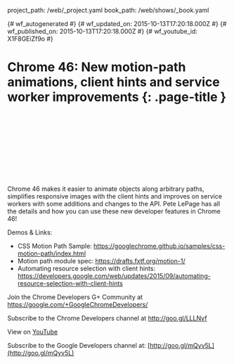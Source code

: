 project_path: /web/_project.yaml
book_path: /web/shows/_book.yaml

{# wf_autogenerated #}
{# wf_updated_on: 2015-10-13T17:20:18.000Z #}
{# wf_published_on: 2015-10-13T17:20:18.000Z #}
{# wf_youtube_id: X1F8GEiZf9o #}

# Chrome 46: New motion-path animations, client hints and service worker improvements {: .page-title }


<div class="video-wrapper">
  <iframe class="devsite-embedded-youtube-video" data-video-id="X1F8GEiZf9o"
          data-autohide="1" data-showinfo="0" frameborder="0" allowfullscreen>
  </iframe>
</div>

Chrome 46 makes it easier to animate objects along arbitrary paths, simplifies responsive images with the client hints and improves on service workers with some additions and changes to the API. Pete LePage has all the details and how you can use these new developer features in Chrome 46!

Demos &amp; Links:

* CSS Motion Path Sample: https://googlechrome.github.io/samples/css-motion-path/index.html 
* Motion path module spec: https://drafts.fxtf.org/motion-1/
* Automating resource selection with client hints: https://developers.google.com/web/updates/2015/09/automating-resource-selection-with-client-hints

Join the Chrome Developers G+ Community at https://google.com/+GoogleChromeDevelopers/

Subscribe to the Chrome Developers channel at http://goo.gl/LLLNvf

View on [YouTube](https://youtu.be/X1F8GEiZf9o)

Subscribe to the Google Developers channel at: [http://goo.gl/mQyv5L](http://goo.gl/mQyv5L)
